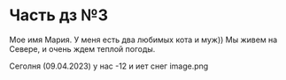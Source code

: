 # Часть дз №3

Мое имя Мария.
У меня есть два любимых кота и муж))
Мы живем на Севере, и очень ждем теплой погоды.

Сеголня (09.04.2023) у нас -12 и иет снег
image.png